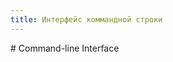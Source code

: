 ```yaml
---
title: Интерфейс коммандной строки
---
```

<gtranslate-io>
# Command-line Interface
</gtranslate-io>
